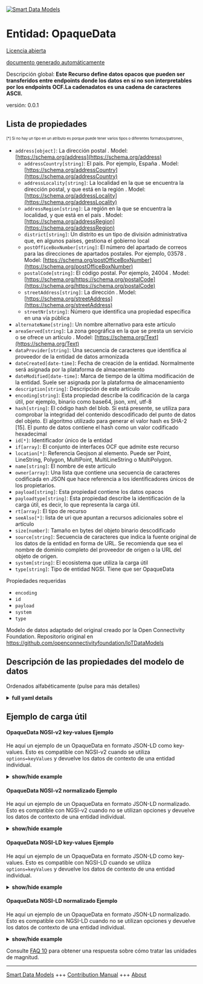 <!-- 10-Header -->    
[![Smart Data Models](https://smartdatamodels.org/wp-content/uploads/2022/01/SmartDataModels_logo.png "Logo")](https://smartdatamodels.org)    
Entidad: OpaqueData    
===================<!-- /10-Header -->    
<!-- 15-License -->    
[Licencia abierta](https://github.com/smart-data-models//dataModel.OCF/blob/master/OpaqueData/LICENSE.md)    
[documento generado automáticamente](https://docs.google.com/presentation/d/e/2PACX-1vTs-Ng5dIAwkg91oTTUdt8ua7woBXhPnwavZ0FxgR8BsAI_Ek3C5q97Nd94HS8KhP-r_quD4H0fgyt3/pub?start=false&loop=false&delayms=3000#slide=id.gb715ace035_0_60)    
<!-- /15-License -->    
<!-- 20-Description -->    
Descripción global: **Este Recurso define datos opacos que pueden ser transferidos entre endpoints donde los datos en sí no son interpretables por los endpoints OCF.La cadenadatos es una cadena de caracteres ASCII.**    
versión: 0.0.1    
<!-- /20-Description -->    
<!-- 30-PropertiesList -->    
## Lista de propiedades    
<sup><sub>[*] Si no hay un tipo en un atributo es porque puede tener varios tipos o diferentes formatos/patrones</sub></sup>.    
- `address[object]`: La dirección postal  . Model: [https://schema.org/address](https://schema.org/address)	- `addressCountry[string]`: El país. Por ejemplo, España  . Model: [https://schema.org/addressCountry](https://schema.org/addressCountry)    
	- `addressLocality[string]`: La localidad en la que se encuentra la dirección postal, y que está en la región  . Model: [https://schema.org/addressLocality](https://schema.org/addressLocality)    
	- `addressRegion[string]`: La región en la que se encuentra la localidad, y que está en el país  . Model: [https://schema.org/addressRegion](https://schema.org/addressRegion)    
	- `district[string]`: Un distrito es un tipo de división administrativa que, en algunos países, gestiona el gobierno local      
	- `postOfficeBoxNumber[string]`: El número del apartado de correos para las direcciones de apartados postales. Por ejemplo, 03578  . Model: [https://schema.org/postOfficeBoxNumber](https://schema.org/postOfficeBoxNumber)    
	- `postalCode[string]`: El código postal. Por ejemplo, 24004  . Model: [https://schema.org/https://schema.org/postalCode](https://schema.org/https://schema.org/postalCode)    
	- `streetAddress[string]`: La dirección  . Model: [https://schema.org/streetAddress](https://schema.org/streetAddress)    
	- `streetNr[string]`: Número que identifica una propiedad específica en una vía pública      
- `alternateName[string]`: Un nombre alternativo para este artículo  - `areaServed[string]`: La zona geográfica en la que se presta un servicio o se ofrece un artículo  . Model: [https://schema.org/Text](https://schema.org/Text)- `dataProvider[string]`: Una secuencia de caracteres que identifica al proveedor de la entidad de datos armonizada  - `dateCreated[date-time]`: Fecha de creación de la entidad. Normalmente será asignada por la plataforma de almacenamiento  - `dateModified[date-time]`: Marca de tiempo de la última modificación de la entidad. Suele ser asignada por la plataforma de almacenamiento  - `description[string]`: Descripción de este artículo  - `encoding[string]`: Esta propiedad describe la codificación de la carga útil, por ejemplo, binario como base64, json, xml, utf-8  - `hash[string]`: El código hash del blob. Si está presente, se utiliza para comprobar la integridad del contenido descodificado del punto de datos del objeto. El algoritmo utilizado para generar el valor hash es SHA-2 [15]. El punto de datos contiene el hash como un valor codificado hexadecimal  - `id[*]`: Identificador único de la entidad  - `if[array]`: El conjunto de interfaces OCF que admite este recurso  - `location[*]`: Referencia Geojson al elemento. Puede ser Point, LineString, Polygon, MultiPoint, MultiLineString o MultiPolygon.  - `name[string]`: El nombre de este artículo  - `owner[array]`: Una lista que contiene una secuencia de caracteres codificada en JSON que hace referencia a los identificadores únicos de los propietarios.  - `payload[string]`: Esta propiedad contiene los datos opacos  - `payloadtype[string]`: Esta propiedad describe la identificación de la carga útil, es decir, lo que representa la carga útil.  - `rt[array]`: El tipo de recurso  - `seeAlso[*]`: lista de uri que apuntan a recursos adicionales sobre el artículo  - `size[number]`: Tamaño en bytes del objeto binario descodificado  - `source[string]`: Secuencia de caracteres que indica la fuente original de los datos de la entidad en forma de URL. Se recomienda que sea el nombre de dominio completo del proveedor de origen o la URL del objeto de origen.  - `system[string]`: El ecosistema que utiliza la carga útil  - `type[string]`: Tipo de entidad NGSI. Tiene que ser OpaqueData  <!-- /30-PropertiesList -->    
<!-- 35-RequiredProperties -->    
Propiedades requeridas    
- `encoding`  - `id`  - `payload`  - `system`  - `type`  <!-- /35-RequiredProperties -->    
<!-- 40-RequiredProperties -->    
Modelo de datos adaptado del original creado por la Open Connectivity Foundation. Repositorio original en https://github.com/openconnectivityfoundation/IoTDataModels    
<!-- /40-RequiredProperties -->    
<!-- 50-DataModelHeader -->    
## Descripción de las propiedades del modelo de datos    
Ordenados alfabéticamente (pulse para más detalles)    
<!-- /50-DataModelHeader -->    
<!-- 60-ModelYaml -->    
<details><summary><strong>full yaml details</strong></summary>      
```yaml    
OpaqueData:      
  description: This Resource defines opaque data that can be transfered between endpoints where the data itself is not interpretable by the OCF endpoints.The stringdata is a string of ASCII characters.      
  properties:      
    address:      
      description: The mailing address      
      properties:      
        addressCountry:      
          description: 'The country. For example, Spain'      
          type: string      
          x-ngsi:      
            model: https://schema.org/addressCountry      
            type: Property      
        addressLocality:      
          description: 'The locality in which the street address is, and which is in the region'      
          type: string      
          x-ngsi:      
            model: https://schema.org/addressLocality      
            type: Property      
        addressRegion:      
          description: 'The region in which the locality is, and which is in the country'      
          type: string      
          x-ngsi:      
            model: https://schema.org/addressRegion      
            type: Property      
        district:      
          description: 'A district is a type of administrative division that, in some countries, is managed by the local government'      
          type: string      
          x-ngsi:      
            type: Property      
        postOfficeBoxNumber:      
          description: 'The post office box number for PO box addresses. For example, 03578'      
          type: string      
          x-ngsi:      
            model: https://schema.org/postOfficeBoxNumber      
            type: Property      
        postalCode:      
          description: 'The postal code. For example, 24004'      
          type: string      
          x-ngsi:      
            model: https://schema.org/https://schema.org/postalCode      
            type: Property      
        streetAddress:      
          description: The street address      
          type: string      
          x-ngsi:      
            model: https://schema.org/streetAddress      
            type: Property      
        streetNr:      
          description: Number identifying a specific property on a public street      
          type: string      
          x-ngsi:      
            type: Property      
      type: object      
      x-ngsi:      
        model: https://schema.org/address      
        type: Property      
    alternateName:      
      description: An alternative name for this item      
      type: string      
      x-ngsi:      
        type: Property      
    areaServed:      
      description: The geographic area where a service or offered item is provided      
      type: string      
      x-ngsi:      
        model: https://schema.org/Text      
        type: Property      
    dataProvider:      
      description: A sequence of characters identifying the provider of the harmonised data entity      
      type: string      
      x-ngsi:      
        type: Property      
    dateCreated:      
      description: Entity creation timestamp. This will usually be allocated by the storage platform      
      format: date-time      
      type: string      
      x-ngsi:      
        type: Property      
    dateModified:      
      description: Timestamp of the last modification of the entity. This will usually be allocated by the storage platform      
      format: date-time      
      type: string      
      x-ngsi:      
        type: Property      
    description:      
      description: A description of this item      
      type: string      
      x-ngsi:      
        type: Property      
    encoding:      
      description: 'This Property describes the encoding of the payload, e.g. binary as base64, json, xml, utf-8'      
      type: string      
      x-ngsi:      
        type: Property      
    hash:      
      description: 'The hash code of the blob. If present, it is used to check the decoded content of the object data point for integrity. The algorithm used for generating the hash value is SHA-2 [15]. The data point contains the hash as a hex encoded value'      
      type: string      
      x-ngsi:      
        type: Property      
    id:      
      anyOf:      
        - description: Identifier format of any NGSI entity      
          maxLength: 256      
          minLength: 1      
          pattern: ^[\w\-\.\{\}\$\+\*\[\]`|~^@!,:\\]+$      
          type: string      
          x-ngsi:      
            type: Property      
        - description: Identifier format of any NGSI entity      
          format: uri      
          type: string      
          x-ngsi:      
            type: Property      
      description: Unique identifier of the entity      
      x-ngsi:      
        type: Property      
    if:      
      description: The OCF Interface set supported by this Resource      
      items:      
        enum:      
          - oic.if.baseline      
          - oic.if.rw      
        type: string      
      minItems: 2      
      readOnly: true      
      type: array      
      uniqueItems: true      
      x-ngsi:      
        type: Property      
    location:      
      description: 'Geojson reference to the item. It can be Point, LineString, Polygon, MultiPoint, MultiLineString or MultiPolygon'      
      oneOf:      
        - description: Geojson reference to the item. Point      
          properties:      
            bbox:      
              items:      
                type: number      
              minItems: 4      
              type: array      
            coordinates:      
              items:      
                type: number      
              minItems: 2      
              type: array      
            type:      
              enum:      
                - Point      
              type: string      
          required:      
            - type      
            - coordinates      
          title: GeoJSON Point      
          type: object      
          x-ngsi:      
            type: GeoProperty      
        - description: Geojson reference to the item. LineString      
          properties:      
            bbox:      
              items:      
                type: number      
              minItems: 4      
              type: array      
            coordinates:      
              items:      
                items:      
                  type: number      
                minItems: 2      
                type: array      
              minItems: 2      
              type: array      
            type:      
              enum:      
                - LineString      
              type: string      
          required:      
            - type      
            - coordinates      
          title: GeoJSON LineString      
          type: object      
          x-ngsi:      
            type: GeoProperty      
        - description: Geojson reference to the item. Polygon      
          properties:      
            bbox:      
              items:      
                type: number      
              minItems: 4      
              type: array      
            coordinates:      
              items:      
                items:      
                  items:      
                    type: number      
                  minItems: 2      
                  type: array      
                minItems: 4      
                type: array      
              type: array      
            type:      
              enum:      
                - Polygon      
              type: string      
          required:      
            - type      
            - coordinates      
          title: GeoJSON Polygon      
          type: object      
          x-ngsi:      
            type: GeoProperty      
        - description: Geojson reference to the item. MultiPoint      
          properties:      
            bbox:      
              items:      
                type: number      
              minItems: 4      
              type: array      
            coordinates:      
              items:      
                items:      
                  type: number      
                minItems: 2      
                type: array      
              type: array      
            type:      
              enum:      
                - MultiPoint      
              type: string      
          required:      
            - type      
            - coordinates      
          title: GeoJSON MultiPoint      
          type: object      
          x-ngsi:      
            type: GeoProperty      
        - description: Geojson reference to the item. MultiLineString      
          properties:      
            bbox:      
              items:      
                type: number      
              minItems: 4      
              type: array      
            coordinates:      
              items:      
                items:      
                  items:      
                    type: number      
                  minItems: 2      
                  type: array      
                minItems: 2      
                type: array      
              type: array      
            type:      
              enum:      
                - MultiLineString      
              type: string      
          required:      
            - type      
            - coordinates      
          title: GeoJSON MultiLineString      
          type: object      
          x-ngsi:      
            type: GeoProperty      
        - description: Geojson reference to the item. MultiLineString      
          properties:      
            bbox:      
              items:      
                type: number      
              minItems: 4      
              type: array      
            coordinates:      
              items:      
                items:      
                  items:      
                    items:      
                      type: number      
                    minItems: 2      
                    type: array      
                  minItems: 4      
                  type: array      
                type: array      
              type: array      
            type:      
              enum:      
                - MultiPolygon      
              type: string      
          required:      
            - type      
            - coordinates      
          title: GeoJSON MultiPolygon      
          type: object      
          x-ngsi:      
            type: GeoProperty      
      x-ngsi:      
        type: GeoProperty      
    name:      
      description: The name of this item      
      type: string      
      x-ngsi:      
        type: Property      
    owner:      
      description: A List containing a JSON encoded sequence of characters referencing the unique Ids of the owner(s)      
      items:      
        anyOf:      
          - description: Identifier format of any NGSI entity      
            maxLength: 256      
            minLength: 1      
            pattern: ^[\w\-\.\{\}\$\+\*\[\]`|~^@!,:\\]+$      
            type: string      
            x-ngsi:      
              type: Property      
          - description: Identifier format of any NGSI entity      
            format: uri      
            type: string      
            x-ngsi:      
              type: Property      
        description: Unique identifier of the entity      
        x-ngsi:      
          type: Property      
      type: array      
      x-ngsi:      
        type: Property      
    payload:      
      description: This Property contains the opaque data      
      type: string      
      x-ngsi:      
        type: Property      
    payloadtype:      
      description: 'This Property describes the identification of the payload, e.g. what the payload is representing '      
      type: string      
      x-ngsi:      
        type: Property      
    rt:      
      description: The Resource Type      
      items:      
        enum:      
          - oic.r.opaquedata      
        maxLength: 64      
        type: string      
      minItems: 1      
      readOnly: true      
      type: array      
      uniqueItems: true      
      x-ngsi:      
        type: Property      
    seeAlso:      
      description: list of uri pointing to additional resources about the item      
      oneOf:      
        - items:      
            format: uri      
            type: string      
          minItems: 1      
          type: array      
        - format: uri      
          type: string      
      x-ngsi:      
        type: Property      
    size:      
      description: The size in bytes of the decoded binary object      
      type: number      
      x-ngsi:      
        type: Property      
    source:      
      description: 'A sequence of characters giving the original source of the entity data as a URL. Recommended to be the fully qualified domain name of the source provider, or the URL to the source object'      
      type: string      
      x-ngsi:      
        type: Property      
    system:      
      description: The eco system that is using the payload      
      type: string      
      x-ngsi:      
        type: Property      
    type:      
      description: NGSI entity type. It has to be OpaqueData      
      enum:      
        - OpaqueData      
      type: string      
      x-ngsi:      
        type: Property      
  required:      
    - payload      
    - encoding      
    - system      
    - id      
    - type      
  type: object      
  x-derived-from: https://raw.githubusercontent.com/openconnectivityfoundation/IoTDataModels/master/OpaqueDataResURI.swagger.json      
  x-disclaimer: 'Redistribution and use in source and binary forms, with or without modification, are permitted  provided that the license conditions are met. Copyleft (c) 2022 Contributors to Smart Data Models Program'      
  x-license-url: https://github.com/smart-data-models/dataModel.OCF/blob/master/OpaqueData/LICENSE.md      
  x-model-schema: https://smart-data-models.github.io/dataModel.OCF/OpaqueData/schema.json      
  x-model-tags: OCF      
  x-version: 0.0.1      
```    
</details>      
<!-- /60-ModelYaml -->    
<!-- 70-MiddleNotes -->    
<!-- /70-MiddleNotes -->    
<!-- 80-Examples -->    
## Ejemplo de carga útil    
#### OpaqueData NGSI-v2 key-values Ejemplo    
He aquí un ejemplo de un OpaqueData en formato JSON-LD como key-values. Esto es compatible con NGSI-v2 cuando se utiliza `options=keyValues` y devuelve los datos de contexto de una entidad individual.    
<details><summary><strong>show/hide example</strong></summary>      
```json  
{  
  "id": "urn:ngsi-ld:OpaqueData:id:ZNOG:11395995",  
  "dateCreated": "1973-11-29T04:07:21Z",  
  "dateModified": "1971-10-13T05:50:39Z",  
  "source": "Scientist attorney movement imagine station. Rest where industry entire even. Admit whose step different provide purpose",  
  "name": "Them not painting executive cup home. Suffer management enjoy market hard. Third take production involve. Mission last situatio",  
  "alternateName": "Decision best recent what business. Goal general week member also us eight. It soon accept",  
  "description": "Of suggest year dream. Difference guy everything sign s",  
  "dataProvider": "Rich thousand short in play others reality. Especial",  
  "owner": [  
    "urn:ngsi-ld:OpaqueData:items:LWKP:53355978",  
    "urn:ngsi-ld:OpaqueData:items:JKSX:17016600"  
  ],  
  "seeAlso": [  
    "urn:ngsi-ld:OpaqueData:items:DJCA:66200669"  
  ],  
  "location": {  
    "type": "Point",  
    "coordinates": [  
      51.774314,  
      105.057187  
    ]  
  },  
  "address": {  
    "streetAddress": "All answer phone them.",  
    "addressLocality": "Military free key realize analysis but interview. Among machine enter watch during economic sell.",  
    "addressRegion": "Instead spring our east. Card physical left nation believe. Start interview year bit cut.",  
    "addressCountry": "Cold long against tonight word. At fear facto",  
    "postalCode": "Particularly policy quite whom rise. Image in politics result despite technology financial. Charge central life experience man.",  
    "postOfficeBoxNumber": "Beautiful condition pay",  
    "streetNr": "Also another international claim fill. Garden behind article.",  
    "district": "Recently save their here official. Risk interview piece memory hair. Reflect will main program reveal product wife."  
  },  
  "areaServed": "Increase instead work class info",  
  "rt": [  
    "oic.r.opaquedata"  
  ],  
  "payload": "Drop produce medical defense size. Money especially exist artis",  
  "encoding": "Natural every",  
  "payloadtype": "Soldier light read do not ",  
  "size": 864,  
  "hash": "American whole magazine truth stop whose. On traditional measure example sense peace. Would mouth relate own chair.",  
  "system": "Together range line beyond. First policy daughter need kind miss.",  
  "if": [  
    "oic.if.baseline",  
    "oic.if.rw"  
  ],  
  "type": "OpaqueData"  
}  
```  
</details>    
#### OpaqueData NGSI-v2 normalizado Ejemplo    
He aquí un ejemplo de un OpaqueData en formato JSON-LD normalizado. Esto es compatible con NGSI-v2 cuando no se utilizan opciones y devuelve los datos de contexto de una entidad individual.    
<details><summary><strong>show/hide example</strong></summary>      
```json  
{  
  "id": "urn:ngsi-ld:OpaqueData:id:ZNOG:11395995",  
  "dateCreated": {  
    "type": "DateTime",  
    "value": "1973-11-29T04:07:21Z"  
  },  
  "dateModified": {  
    "type": "DateTime",  
    "value": "1971-10-13T05:50:39Z"  
  },  
  "source": {  
    "type": "Text",  
    "value": "Scientist attorney movement imagine station. Rest where industry entire even. Admit whose step different provide purpose"  
  },  
  "name": {  
    "type": "Text",  
    "value": "Them not painting executive cup home. Suffer management enjoy market hard. Third take production involve. Mission last situatio"  
  },  
  "alternateName": {  
    "type": "Text",  
    "value": "Decision best recent what business. Goal general week member also us eight. It soon accept"  
  },  
  "description": {  
    "type": "Text",  
    "value": "Of suggest year dream. Difference guy everything sign s"  
  },  
  "dataProvider": {  
    "type": "Text",  
    "value": "Rich thousand short in play others reality. Especial"  
  },  
  "owner": {  
    "type": "StructuredValue",  
    "value": [  
      "urn:ngsi-ld:OpaqueData:items:LWKP:53355978",  
      "urn:ngsi-ld:OpaqueData:items:JKSX:17016600"  
    ]  
  },  
  "seeAlso": {  
    "type": "StructuredValue",  
    "value": [  
      "urn:ngsi-ld:OpaqueData:items:DJCA:66200669"  
    ]  
  },  
  "location": {  
    "type": "geo:json",  
    "value": {  
      "type": "Point",  
      "coordinates": [  
        51.774314,  
        105.057187  
      ]  
    }  
  },  
  "address": {  
    "type": "StructuredValue",  
    "value": {  
      "streetAddress": "All answer phone them.",  
      "addressLocality": "Military free key realize analysis but interview. Among machine enter watch during economic sell.",  
      "addressRegion": "Instead spring our east. Card physical left nation believe. Start interview year bit cut.",  
      "addressCountry": "Cold long against tonight word. At fear facto",  
      "postalCode": "Particularly policy quite whom rise. Image in politics result despite technology financial. Charge central life experience man.",  
      "postOfficeBoxNumber": "Beautiful condition pay",  
      "streetNr": "Also another international claim fill. Garden behind article.",  
      "district": "Recently save their here official. Risk interview piece memory hair. Reflect will main program reveal product wife."  
    }  
  },  
  "areaServed": {  
    "type": "Text",  
    "value": "Increase instead work class info"  
  },  
  "rt": {  
    "type": "StructuredValue",  
    "value": [  
      "oic.r.opaquedata"  
    ]  
  },  
  "payload": {  
    "type": "Text",  
    "value": "Drop produce medical defense size. Money especially exist artis"  
  },  
  "encoding": {  
    "type": "Text",  
    "value": "Natural every"  
  },  
  "payloadtype": {  
    "type": "Text",  
    "value": "Soldier light read do not "  
  },  
  "size": {  
    "type": "Number",  
    "value": 864  
  },  
  "hash": {  
    "type": "Text",  
    "value": "American whole magazine truth stop whose. On traditional measure example sense peace. Would mouth relate own chair."  
  },  
  "system": {  
    "type": "Text",  
    "value": "Together range line beyond. First policy daughter need kind miss."  
  },  
  "if": {  
    "type": "StructuredValue",  
    "value": [  
      "oic.if.baseline",  
      "oic.if.rw"  
    ]  
  },  
  "type": "OpaqueData"  
}  
```  
</details>    
#### OpaqueData NGSI-LD key-values Ejemplo    
He aquí un ejemplo de un OpaqueData en formato JSON-LD como key-values. Esto es compatible con NGSI-LD cuando se utiliza `options=keyValues` y devuelve los datos de contexto de una entidad individual.    
<details><summary><strong>show/hide example</strong></summary>      
```json  
{  
  "id": "urn:ngsi-ld:OpaqueData:id:ZNOG:11395995",  
  "dateCreated": "1973-11-29T04:07:21Z",  
  "dateModified": "1971-10-13T05:50:39Z",  
  "source": "Scientist attorney movement imagine station. Rest where industry entire even. Admit whose step different provide purpose",  
  "name": "Them not painting executive cup home. Suffer management enjoy market hard. Third take production involve. Mission last situatio",  
  "alternateName": "Decision best recent what business. Goal general week member also us eight. It soon accept",  
  "description": "Of suggest year dream. Difference guy everything sign s",  
  "dataProvider": "Rich thousand short in play others reality. Especial",  
  "owner": [  
    "urn:ngsi-ld:OpaqueData:items:LWKP:53355978",  
    "urn:ngsi-ld:OpaqueData:items:JKSX:17016600"  
  ],  
  "seeAlso": [  
    "urn:ngsi-ld:OpaqueData:items:DJCA:66200669"  
  ],  
  "location": {  
    "type": "Point",  
    "coordinates": [  
      51.774314,  
      105.057187  
    ]  
  },  
  "address": {  
    "streetAddress": "All answer phone them.",  
    "addressLocality": "Military free key realize analysis but interview. Among machine enter watch during economic sell.",  
    "addressRegion": "Instead spring our east. Card physical left nation believe. Start interview year bit cut.",  
    "addressCountry": "Cold long against tonight word. At fear facto",  
    "postalCode": "Particularly policy quite whom rise. Image in politics result despite technology financial. Charge central life experience man.",  
    "postOfficeBoxNumber": "Beautiful condition pay",  
    "streetNr": "Also another international claim fill. Garden behind article.",  
    "district": "Recently save their here official. Risk interview piece memory hair. Reflect will main program reveal product wife."  
  },  
  "areaServed": "Increase instead work class info",  
  "rt": [  
    "oic.r.opaquedata"  
  ],  
  "payload": "Drop produce medical defense size. Money especially exist artis",  
  "encoding": "Natural every",  
  "payloadtype": "Soldier light read do not ",  
  "size": 864,  
  "hash": "American whole magazine truth stop whose. On traditional measure example sense peace. Would mouth relate own chair.",  
  "system": "Together range line beyond. First policy daughter need kind miss.",  
  "if": [  
    "oic.if.baseline",  
    "oic.if.rw"  
  ],  
  "type": "OpaqueData",  
  "@context": [  
    "https://smartdatamodels.org/context.jsonld"  
  ]  
}  
```  
</details>    
#### OpaqueData NGSI-LD normalizado Ejemplo    
He aquí un ejemplo de un OpaqueData en formato JSON-LD normalizado. Esto es compatible con NGSI-LD cuando no se utilizan opciones y devuelve los datos de contexto de una entidad individual.    
<details><summary><strong>show/hide example</strong></summary>      
```json  
{  
    "id": "urn:ngsi-ld:OpaqueData:id:ZNOG:11395995",  
    "dateCreated": {  
        "type": "Property",  
        "value": {  
            "@type": "DateTime",  
            "@value": "1973-11-29T04:07:21Z"  
        }  
    },  
    "dateModified": {  
        "type": "Property",  
        "value": {  
            "@type": "DateTime",  
            "@value": "1971-10-13T05:50:39Z"  
        }  
    },  
    "source": {  
        "type": "Property",  
        "value": "Scientist attorney movement imagine station. Rest where industry entire even. Admit whose step different provide purpose"  
    },  
    "name": {  
        "type": "Property",  
        "value": "Them not painting executive cup home. Suffer management enjoy market hard. Third take production involve. Mission last situatio"  
    },  
    "alternateName": {  
        "type": "Property",  
        "value": "Decision best recent what business. Goal general week member also us eight. It soon accept"  
    },  
    "description": {  
        "type": "Property",  
        "value": "Of suggest year dream. Difference guy everything sign s"  
    },  
    "dataProvider": {  
        "type": "Property",  
        "value": "Rich thousand short in play others reality. Especial"  
    },  
    "owner": {  
        "type": "Property",  
        "value": [  
            "urn:ngsi-ld:OpaqueData:items:LWKP:53355978",  
            "urn:ngsi-ld:OpaqueData:items:JKSX:17016600"  
        ]  
    },  
    "seeAlso": {  
        "type": "Property",  
        "value": [  
            "urn:ngsi-ld:OpaqueData:items:DJCA:66200669"  
        ]  
    },  
    "location": {  
        "type": "GeoProperty",  
        "value": {  
            "type": "Point",  
            "coordinates": [  
                51.774314,  
                105.057187  
            ]  
        }  
    },  
    "address": {  
        "type": "Property",  
        "value": {  
            "streetAddress": "All answer phone them.",  
            "addressLocality": "Military free key realize analysis but interview. Among machine enter watch during economic sell.",  
            "addressRegion": "Instead spring our east. Card physical left nation believe. Start interview year bit cut.",  
            "addressCountry": "Cold long against tonight word. At fear facto",  
            "postalCode": "Particularly policy quite whom rise. Image in politics result despite technology financial. Charge central life experience man.",  
            "postOfficeBoxNumber": "Beautiful condition pay",  
            "streetNr": "Also another international claim fill. Garden behind article.",  
            "district": "Recently save their here official. Risk interview piece memory hair. Reflect will main program reveal product wife."  
        }  
    },  
    "areaServed": {  
        "type": "Property",  
        "value": "Increase instead work class info"  
    },  
    "rt": {  
        "type": "Property",  
        "value": [  
            "oic.r.opaquedata"  
        ]  
    },  
    "payload": {  
        "type": "Property",  
        "value": "Drop produce medical defense size. Money especially exist artis"  
    },  
    "encoding": {  
        "type": "Property",  
        "value": "Natural every"  
    },  
    "payloadtype": {  
        "type": "Property",  
        "value": "Soldier light read do not "  
    },  
    "size": {  
        "type": "Property",  
        "value": 864  
    },  
    "hash": {  
        "type": "Property",  
        "value": "American whole magazine truth stop whose. On traditional measure example sense peace. Would mouth relate own chair."  
    },  
    "system": {  
        "type": "Property",  
        "value": "Together range line beyond. First policy daughter need kind miss."  
    },  
    "if": {  
        "type": "Property",  
        "value": [  
            "oic.if.baseline",  
            "oic.if.rw"  
        ]  
    },  
    "type": "OpaqueData",  
    "@context": [  
        "https://smartdatamodels.org/context.jsonld"  
    ]  
}  
```  
</details><!-- /80-Examples -->    
<!-- 90-FooterNotes -->    
<!-- /90-FooterNotes -->    
<!-- 95-Units -->    
Consulte [FAQ 10](https://smartdatamodels.org/index.php/faqs/) para obtener una respuesta sobre cómo tratar las unidades de magnitud.    
<!-- /95-Units -->    
<!-- 97-LastFooter -->    
---    
[Smart Data Models](https://smartdatamodels.org) +++ [Contribution Manual](https://bit.ly/contribution_manual) +++ [About](https://bit.ly/Introduction_SDM)<!-- /97-LastFooter -->    
